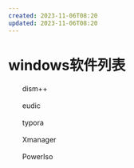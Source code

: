 ```yaml
---
created: 2023-11-06T08:20
updated: 2023-11-06T08:20
---
```

# windows软件列表

　　dism++

　　eudic

　　typora

　　Xmanager

　　PowerIso
